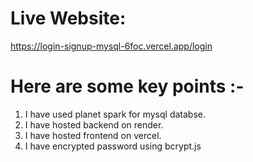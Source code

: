 # Live Website: 
https://login-signup-mysql-6foc.vercel.app/login

# Here are some key points :-
1. I have used planet spark for mysql databse.
2. I have hosted backend on render.
3. I have hosted frontend on vercel.
4. I have encrypted password using bcrypt.js 